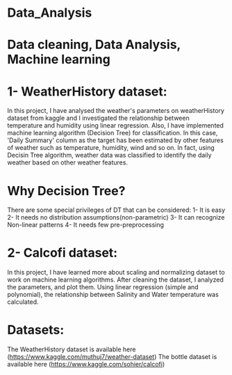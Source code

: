 # Data_Analysis

# Data cleaning, Data Analysis, Machine learning

# 1- WeatherHistory dataset:

In this project, I have analysed the weather's parameters on weatherHistory dataset from kaggle and I investigated the relationship between temperature and humidity using linear regression.
Also, I have implemented machine learning algorithm (Decision Tree) for classification.
In this case, 'Daily Summary' column as the target has been estimated by other features of weather such as temperature, humidity, wind and so on.
In fact, using Decisin Tree algorithm, weather data was classified to identify the daily weather based on  other weather features.

# Why Decision Tree?

There are some special privileges of DT that can be considered:
1- It is easy
2- It needs no distribution assumptions(non-parametric)
3- It can recognize Non-linear patterns
4- It needs few pre-preprocessing

# 2- Calcofi dataset:

In this project, I have learned more about scaling and normalizing dataset to work on machine learning algorithms. After cleaning the dataset, I analyzed the parameters, and plot them.
Using linear regression (simple and polynomial), the relationship between Salinity and Water temperature was calculated.

# Datasets:

The WeatherHistory dataset is available here (https://www.kaggle.com/muthuj7/weather-dataset)
The bottle dataset is available here (https://www.kaggle.com/sohier/calcofi)
